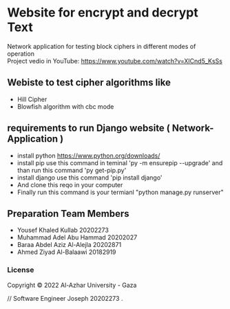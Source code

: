 # Website for encrypt and decrypt Text
Network application for testing block ciphers in different modes of operation
<br>
Project vedio in YouTube: <https://www.youtube.com/watch?v=XICnd5_KsSs>

## Webiste to test cipher algorithms like
- Hill Cipher 
- Blowfish algorithm with cbc mode 

## requirements to run Django website ( Network-Application )
- install python <https://www.python.org/downloads/>
- install pip use this command in teminal 'py -m ensurepip --upgrade' and than run this command   'py get-pip.py'
- install django use this command 'pip install django'
- And clone this reqo in your computer
- Finally run this command is your termianl "python manage.py runserver"

## Preparation Team Members 

- Yousef Khaled Kullab        20202273
- Muhammad Adel Abu Hammad    20202027
- Baraa Abdel Aziz Al-Alejla  20202871
- Ahmed Ziyad Al-Balaawi      20182919

### License

Copyright © 2022 Al-Azhar University - Gaza

// Software Engineer Joseph 20202273 .



